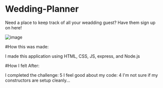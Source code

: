 # Wedding-Planner
Need a place to keep track of all your weadding guest? Have them sign up on here!

![image](https://user-images.githubusercontent.com/77587592/112781644-3e601b00-9019-11eb-8883-b61b456c78e5.png)

#How this was made:

I made this application using HTML, CSS, JS, express, and Node.js

#How I felt After:

I completed the challenge: 5
I feel good about my code: 4
I'm not sure if my constructors are setup cleanly...

